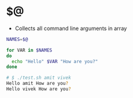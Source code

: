 # $@
- Collects all command line arguments in array
```bash
NAMES=$@

for VAR in $NAMES
do
  echo "Hello" $VAR "How are you?"
done

# $ ./test.sh amit vivek
Hello amit How are you?
Hello vivek How are you?
```
